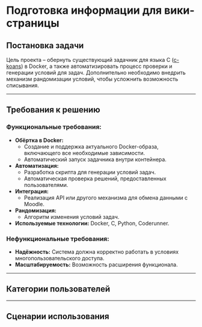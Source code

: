# Подготовка информации для вики-страницы

## Постановка задачи
Цель проекта – обернуть существующий задачник для языка C ([c-koans](https://github.com/c-koans/c_koans)) в Docker, а также автоматизировать процесс проверки и генерации условий для задач. Дополнительно необходимо внедрить механизм рандомизации условий, чтобы усложнить возможность списывания.

---

## Требования к решению

### Функциональные требования:
- **Обёртка в Docker:**
  - Создание и поддержка актуального Docker-образа, включающего все необходимые зависимости.
  - Автоматический запуск задачника внутри контейнера.
- **Автоматизация:**
  - Разработка скрипта для генерации условий задач.
  - Автоматическая проверка решений, предоставленных пользователями.
- **Интеграция:**
  - Реализация API или другого механизма для обмена данными с Moodle.
- **Рандомизация:**
  - Алгоритм изменения условий задач.
- **Используемые технологии:** Docker, C, Python, Coderunner.

### Нефункциональные требования:
- **Надёжность:** Система должна корректно работать в условиях многопользовательского доступа.
- **Масштабируемость:** Возможность расширения функционала.

---

## Категории пользователей


---

## Сценарии использования
